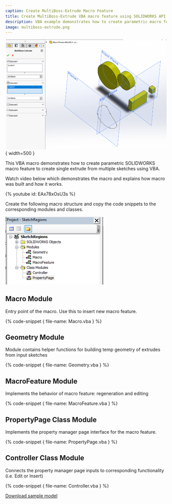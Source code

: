 ```yaml
---
caption: Create MultiBoss-Extrude Macro Feature
title: Create MultiBoss-Extrude VBA macro feature using SOLIDWORKS API
description: VBA example demonstrates how to create parametric macro feature to create extrude from multiple sketches with an editing and preview ability
image: multiboss-extrude.png
---
```

![Property Manager Page and preview for MultiBoss-Extrude Macro Feature](multiboss-extrude.png) { width=500 }

This VBA macro demonstrates how to create parametric SOLIDWORKS macro feature to create single extrude from multiple sketches using VBA.

Watch video below which demonstrates the macro and explains how macro was built and how it works.

{% youtube id: EAx78xOsU3s %}

Create the following macro structure and copy the code snippets to the corresponding modules and classes.

![Macro modules and classes](macro-project-structure.png)

## Macro Module

Entry point of the macro. Use this to insert new macro feature.

{% code-snippet { file-name: Macro.vba } %}

## Geometry Module

Module contains helper functions for building temp geometry of extrudes from input sketches

{% code-snippet { file-name: Geometry.vba } %}

## MacroFeature Module

Implements the behavior of macro feature: regeneration and editing

{% code-snippet { file-name: MacroFeature.vba } %}

## PropertyPage Class Module

Implements the property manager page interface for the macro feature.

{% code-snippet { file-name: PropertyPage.vba } %}

## Controller Class Module

Connects the property manager page inputs to corresponding functionality (i.e. Edit or Insert)

{% code-snippet { file-name: Controller.vba } %}

[Download sample model](MacroFeatureMultiExtrude.SLDPRT)